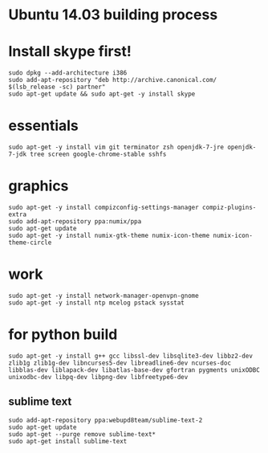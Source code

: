 Ubuntu 14.03 building process
=============================

# Install skype first!
```
sudo dpkg --add-architecture i386
sudo add-apt-repository "deb http://archive.canonical.com/ $(lsb_release -sc) partner"
sudo apt-get update && sudo apt-get -y install skype
```

# essentials
```
sudo apt-get -y install vim git terminator zsh openjdk-7-jre openjdk-7-jdk tree screen google-chrome-stable sshfs
```

# graphics
```
sudo apt-get -y install compizconfig-settings-manager compiz-plugins-extra
sudo add-apt-repository ppa:numix/ppa
sudo apt-get update
sudo apt-get -y install numix-gtk-theme numix-icon-theme numix-icon-theme-circle
```

# work
```
sudo apt-get -y install network-manager-openvpn-gnome 
sudo apt-get -y install ntp mcelog pstack sysstat
```

# for python build
```
sudo apt-get -y install g++ gcc libssl-dev libsqlite3-dev libbz2-dev zlib1g zlib1g-dev libncurses5-dev libreadline6-dev ncurses-doc libblas-dev liblapack-dev libatlas-base-dev gfortran pygments unixODBC unixodbc-dev libpq-dev libpng-dev libfreetype6-dev
```

## sublime text
```
sudo add-apt-repository ppa:webupd8team/sublime-text-2
sudo apt-get update
sudo apt-get --purge remove sublime-text*
sudo apt-get install sublime-text
```